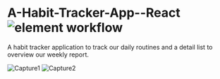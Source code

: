 # A-Habit-Tracker-App--React ![element workflow](https://img.shields.io/badge/Front%20End-React-red)

A habit tracker application to track our daily routines and a detail list to overview our weekly report.


![Capture1](https://user-images.githubusercontent.com/96413187/202633599-3ce3a49c-3d35-489c-a013-6d0bb66ff48f.PNG)
![Capture2](https://user-images.githubusercontent.com/96413187/202633617-efd126ce-eb33-4a30-936b-8367fa928d5c.PNG)
